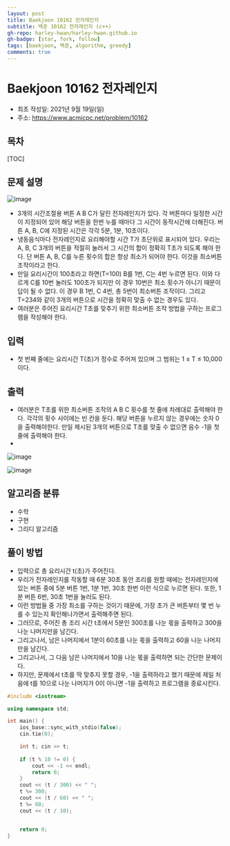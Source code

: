 ```yaml
---
layout: post
title: Baekjoon 10162 전자레인지
subtitle: 백준 10162 전자레인지 (c++)
gh-repo: harley-hwan/harley-hwan.github.io
gh-badge: [star, fork, follow]
tags: [baekjoon, 백준, algorithm, greedy]
comments: true
---
```


# Baekjoon 10162 전자레인지

- 최초 작성일: 2021년 9월 19일(일)
- 주소: https://www.acmicpc.net/problem/10162

## 목차
[TOC]

## 문제 설명
![image](https://user-images.githubusercontent.com/68185569/133917563-09ad9064-6a6b-4035-964c-af102048d8c7.png)

- 3개의 시간조절용 버튼 A B C가 달린 전자레인지가 있다. 각 버튼마다 일정한 시간이 지정되어 있어 해당 버튼을 한번 누를 때마다 그 시간이 동작시간에 더해진다. 버튼 A, B, C에 지정된 시간은 각각 5분, 1분, 10초이다.
- 냉동음식마다 전자레인지로 요리해야할 시간 T가 초단위로 표시되어 있다. 우리는 A, B, C 3개의 버튼을 적절히 눌러서 그 시간의 합이 정확히 T초가 되도록 해야 한다. 단 버튼 A, B, C를 누른 횟수의 합은 항상 최소가 되어야 한다. 이것을 최소버튼 조작이라고 한다. 
- 만일 요리시간이 100초라고 하면(T=100) B를 1번, C는 4번 누르면 된다. 이와 다르게 C를 10번 눌러도 100초가 되지만 이 경우 10번은 최소 횟수가 아니기 때문이 답이 될 수 없다. 이 경우 B 1번, C 4번, 총 5번이 최소버튼 조작이다. 그리고 T=234와 같이 3개의 버튼으로 시간을 정확히 맞출 수 없는 경우도 있다. 
- 여러분은 주어진 요리시간 T초를 맞추기 위한 최소버튼 조작 방법을 구하는 프로그램을 작성해야 한다. 

## 입력
- 첫 번째 줄에는 요리시간 T(초)가 정수로 주어져 있으며 그 범위는 1 ≤ T ≤ 10,000 이다. 



## 출력

- 여러분은 T초를 위한 최소버튼 조작의 A B C 횟수를 첫 줄에 차례대로 출력해야 한다. 각각의 횟수 사이에는 빈 칸을 둔다. 해당 버튼을 누르지 않는 경우에는 숫자 0을 출력해야한다. 만일 제시된 3개의 버튼으로 T초를 맞출 수 없으면 음수 -1을 첫 줄에 출력해야 한다. 
- 
![image](https://user-images.githubusercontent.com/68185569/133917599-36d9e7db-dd7f-4bb7-9292-1bea116b9fbe.png)

![image](https://user-images.githubusercontent.com/68185569/133917584-e797a15a-0977-46ec-a528-3e32cb00ed57.png)


## 알고리즘 분류

- 수학
- 구현
- 그리디 알고리즘

## 풀이 방법

- 입력으로 총 요리시간 t(초)가 주어진다. 
- 우리가 전자레인지를 작동할 때 6분 30초 동안 조리를 원할 때에는 전자레인지에 있는 버튼 중에 5분 버튼 1번, 1분 1번, 30초 한번 이런 식으로 누르면 된다. 또한, 1분 버튼 6번, 30초 1번을 눌러도 된다.
- 이런 방법들 중 가장 최소를 구하는 것이기 때문에, 가장 초가 큰 버튼부터 몇 번 누를 수 있는지 확인해나가면서 출력해주면 된다.
- 그러므로, 주어진 총 조리 시간 t초에서 5분인 300초를 나눈 몫을 출력하고 300을 나눈 나머지만을 남긴다. 
- 그리고나서, 남은 나머지에서 1분이 60초를 나눈 몫을 출력하고 60을 나눈 나머지만을 남긴다.
- 그리고나서, 그 다음 남은 나머지에서 10을 나눈 몫을 출력하면 되는 간단한 문제이다.
- 하지만, 문제에서 t초를 딱 맞추지 못할 경우, -1을 출력하라고 했기 때문에 제일 처음에 t를 10으로 나눈 나머지가 0이 아니면 -1을 출력하고 프로그램을 종료시킨다.


```c++
#include <iostream>

using namespace std;

int main() {
    ios_base::sync_with_stdio(false);
    cin.tie(0);

    int t; cin >> t;
    
    if (t % 10 != 0) {
        cout << -1 << endl;
        return 0;
    }
    cout << (t / 300) << " ";
    t %= 300;
    cout << (t / 60) << " ";
    t %= 60;
    cout << (t / 10);


    return 0;
}
```

